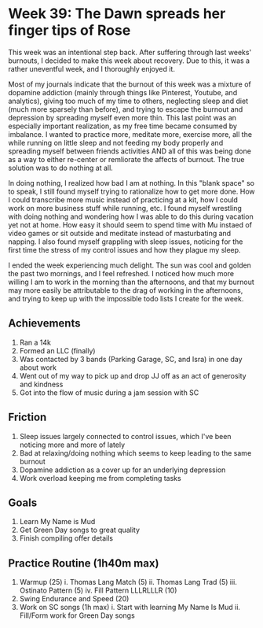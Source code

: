 # Week 39: The Dawn spreads her finger tips of Rose

This week was an intentional step back. After suffering through last weeks' burnouts, I decided to make this week about recovery. Due to this, it was a rather uneventful week, and I thoroughly enjoyed it. 

Most of my journals indicate that the burnout of this week was a mixture of dopamine addiction (mainly through things like Pinterest, Youtube, and analytics), giving too much of my time to others, neglecting sleep and diet (much more sparsely than before), and trying to escape the burnout and depression by spreading myself even more thin. This last point was an especially important realization, as my free time became consumed by imbalance. I wanted to practice more, meditate more, exercise more, all the while running on little sleep and not feeding my body properly and spreading myself between friends activities AND all of this was being done as a way to either re-center or remliorate the affects of burnout. The true solution was to do nothing at all. 

In doing nothing, I realized how bad I am at nothing. In this "blank space" so to speak, I still found myself trying to rationalize how to get more done. How I could transcribe more music instead of practicing at a kit, how I could work on more business stuff while running, etc. I found myself wrestling with doing nothing and wondering how I was able to do this during vacation yet not at home. How easy it should seem to spend time with Mu instaed of video games or sit outside and meditate instead of masturbating and napping. I also found myself grappling with sleep issues, noticing for the first time the stress of my control issues and how they plague my sleep. 

I ended the week experiencing much delight. The sun was cool and golden the past two mornings, and I feel refreshed. I noticed how much more willing I am to work in the morning than the afternoons, and that my burnout may more easily be attributable to the drag of working in the afternoons, and trying to keep up with the impossible todo lists I create for the week.

## Achievements

1. Ran a 14k
2. Formed an LLC (finally)
3. Was contacted by 3 bands (Parking Garage, SC, and Isra) in one day about work
4. Went out of my way to pick up and drop JJ off as an act of generosity and kindness
5. Got into the flow of music during a jam session with SC

## Friction

1. Sleep issues largely connected to control issues, which I've been noticing more and more of lately
2. Bad at relaxing/doing nothing which seems to keep leading to the same burnout
3. Dopamine addiction as a cover up for an underlying depression
4. Work overload keeping me from completing tasks

## Goals

1. Learn My Name is Mud
2. Get Green Day songs to great quality
3. Finish compiling offer details

## Practice Routine (1h40m max)

1. Warmup (25)
	i. Thomas Lang Match (5)
	ii. Thomas Lang Trad (5)
	iii. Ostinato Pattern (5)
	iv. Fill Pattern LLLRLLLR (10)
2. Swing Endurance and Speed (20)
3. Work on SC songs (1h max)
	i. Start with learning My Name Is Mud
	ii. Fill/Form work for Green Day songs

